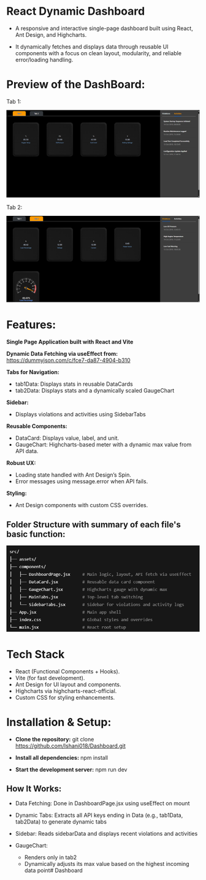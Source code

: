 # React Dynamic Dashboard
- A responsive and interactive single-page dashboard built using React, Ant Design, and Highcharts. 

- It dynamically fetches and displays data through reusable UI components with a focus on clean layout, modularity, and reliable error/loading handling.

# Preview of the DashBoard:

Tab 1:

![Preview of the dashboard](Dashboard1.png)


Tab 2:

![Preview of the dashboard](Dashboard.png)

# Features:

**Single Page Application built with React and Vite**

**Dynamic Data Fetching via useEffect from:** https://dummyjson.com/c/fce7-da87-4904-b310  

**Tabs for Navigation:**

- tab1Data: Displays stats in reusable DataCards  
- tab2Data: Displays stats and a dynamically scaled GaugeChart  

**Sidebar:**

- Displays violations and activities using SidebarTabs  

**Reusable Components:**

- DataCard: Displays value, label, and unit.   
- GaugeChart: Highcharts-based meter with a dynamic max value from API   data.  

**Robust UX:**
- Loading state handled with Ant Design’s Spin.  
- Error messages using message.error when API fails.  

**Styling:**
- Ant Design components with custom CSS overrides.  

## Folder Structure with summary of each file's basic function:

![Preview of the dashboard](FolderStructure.png)

# Tech Stack
- React (Functional Components + Hooks).  
- Vite (for fast development).  
- Ant Design for UI layout and components.  
- Highcharts via highcharts-react-official.  
- Custom CSS for styling enhancements.  

# Installation & Setup:

- **Clone the repository:** git clone https://github.com/Ishani018/Dashboard.git

- **Install all dependencies:** npm install

- **Start the development server:** npm run dev


## How It Works:

- Data Fetching: Done in DashboardPage.jsx using useEffect on mount

- Dynamic Tabs: Extracts all API keys ending in Data (e.g., tab1Data, tab2Data) to generate dynamic tabs

- Sidebar: Reads sidebarData and displays recent violations and activities

- GaugeChart:
    - Renders only in tab2
    - Dynamically adjusts its max value based on the highest incoming data point# Dashboard


